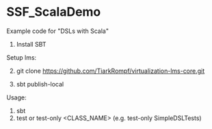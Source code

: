 SSF_ScalaDemo
=============

Example code for "DSLs with Scala"

1. Install SBT

Setup lms:

2. git clone https://github.com/TiarkRompf/virtualization-lms-core.git

3. sbt publish-local

Usage:

1. sbt
2. test or test-only <CLASS_NAME> (e.g. test-only SimpleDSLTests)
